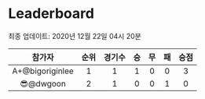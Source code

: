 # Leaderboard
최종 업데이트: 2020년 12월 22일 04시 20분




| 참가자 | 순위 | 경기수 | 승 | 무 | 패 | 승점 |
|:---:|:---:|:---:|:---:|:---:|:---:|:---:|
| A+@bigoriginlee | 1 | 1 | 1 | 0 | 0 | 3 |
| 😎@dwgoon | 2 | 1 | 0 | 0 | 1 | 0 |